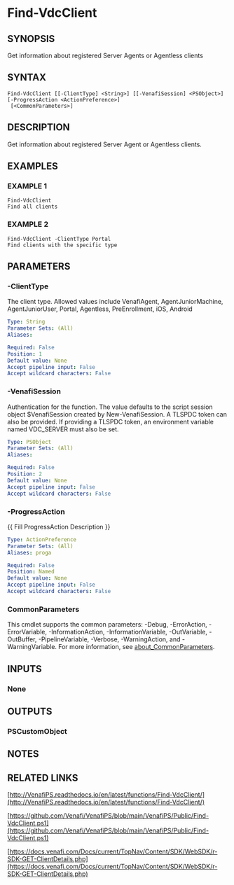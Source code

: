 # Find-VdcClient

## SYNOPSIS
Get information about registered Server Agents or Agentless clients

## SYNTAX

```
Find-VdcClient [[-ClientType] <String>] [[-VenafiSession] <PSObject>] [-ProgressAction <ActionPreference>]
 [<CommonParameters>]
```

## DESCRIPTION
Get information about registered Server Agent or Agentless clients.

## EXAMPLES

### EXAMPLE 1
```
Find-VdcClient
Find all clients
```

### EXAMPLE 2
```
Find-VdcClient -ClientType Portal
Find clients with the specific type
```

## PARAMETERS

### -ClientType
The client type.
Allowed values include VenafiAgent, AgentJuniorMachine, AgentJuniorUser, Portal, Agentless, PreEnrollment, iOS, Android

```yaml
Type: String
Parameter Sets: (All)
Aliases:

Required: False
Position: 1
Default value: None
Accept pipeline input: False
Accept wildcard characters: False
```

### -VenafiSession
Authentication for the function.
The value defaults to the script session object $VenafiSession created by New-VenafiSession.
A TLSPDC token can also be provided.
If providing a TLSPDC token, an environment variable named VDC_SERVER must also be set.

```yaml
Type: PSObject
Parameter Sets: (All)
Aliases:

Required: False
Position: 2
Default value: None
Accept pipeline input: False
Accept wildcard characters: False
```

### -ProgressAction
{{ Fill ProgressAction Description }}

```yaml
Type: ActionPreference
Parameter Sets: (All)
Aliases: proga

Required: False
Position: Named
Default value: None
Accept pipeline input: False
Accept wildcard characters: False
```

### CommonParameters
This cmdlet supports the common parameters: -Debug, -ErrorAction, -ErrorVariable, -InformationAction, -InformationVariable, -OutVariable, -OutBuffer, -PipelineVariable, -Verbose, -WarningAction, and -WarningVariable. For more information, see [about_CommonParameters](http://go.microsoft.com/fwlink/?LinkID=113216).

## INPUTS

### None
## OUTPUTS

### PSCustomObject
## NOTES

## RELATED LINKS

[http://VenafiPS.readthedocs.io/en/latest/functions/Find-VdcClient/](http://VenafiPS.readthedocs.io/en/latest/functions/Find-VdcClient/)

[https://github.com/Venafi/VenafiPS/blob/main/VenafiPS/Public/Find-VdcClient.ps1](https://github.com/Venafi/VenafiPS/blob/main/VenafiPS/Public/Find-VdcClient.ps1)

[https://docs.venafi.com/Docs/current/TopNav/Content/SDK/WebSDK/r-SDK-GET-ClientDetails.php](https://docs.venafi.com/Docs/current/TopNav/Content/SDK/WebSDK/r-SDK-GET-ClientDetails.php)

